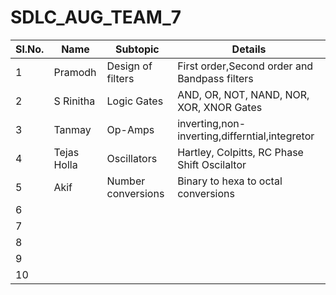 # SDLC_AUG_TEAM_7

Sl.No.| Name| Subtopic| Details| 
------|-----|---------|--------|
1|Pramodh|Design of filters|First order,Second order and Bandpass filters|
2|S Rinitha|Logic Gates|AND, OR, NOT, NAND, NOR, XOR, XNOR Gates|
3|Tanmay|Op-Amps|inverting,non-inverting,differntial,integretor|
4|Tejas Holla| Oscillators| Hartley, Colpitts, RC Phase Shift Oscilaltor| 
5|Akif | Number conversions| Binary to hexa to octal conversions|
6|
7|
8|
9|
10|
